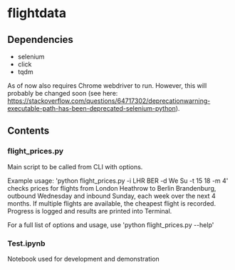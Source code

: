 # flightdata

## Dependencies
- selenium
- click
- tqdm

As of now also requires Chrome webdriver to run. However, this will probably be changed soon (see here: https://stackoverflow.com/questions/64717302/deprecationwarning-executable-path-has-been-deprecated-selenium-python).

## Contents
### flight_prices.py
Main script to be called from CLI with options.

Example usage: 
'python flight_prices.py -i LHR BER -d We Su -t 15 18 -m 4'
checks prices for flights from London Heathrow to Berlin Brandenburg, outbound Wednesday and inbound Sunday, each week over the next 4 months. If multiple flights are available, the cheapest flight is recorded.
Progress is logged and results are printed into Terminal.

For a full list of options and usage, use
'python flight_prices.py --help'

### Test.ipynb
Notebook used for development and demonstration


